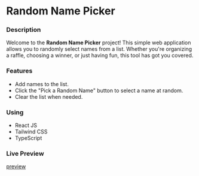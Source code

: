 # Random Name Picker

### Description

Welcome to the **Random Name Picker** project! This simple web application allows you to randomly select names from a list. Whether you're organizing a raffle, choosing a winner, or just having fun, this tool has got you covered.

### Features

- Add names to the list.
- Click the "Pick a Random Name" button to select a name at random.
- Clear the list when needed.

### Using

- React JS
- Tailwind CSS
- TypeScript

### Live Preview

<a href="https://reactjs-random-name-picker.netlify.app/">preview</a>

